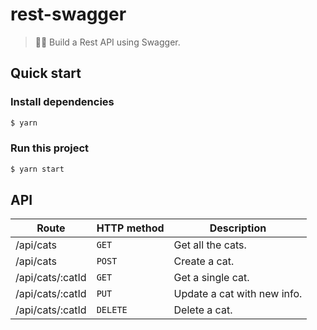 # rest-swagger

> 🚀🌳 Build a Rest API using Swagger.

## Quick start

### Install dependencies

```sh
$ yarn
```

### Run this project

```sh
$ yarn start
```

## API

| Route            | HTTP method | Description                 |
|------------------|-------------|-----------------------------|
| /api/cats        | `GET`       | Get all the cats.           |
| /api/cats        | `POST`      | Create a cat.               |
| /api/cats/:catId | `GET`       | Get a single cat.           |
| /api/cats/:catId | `PUT`       | Update a cat with new info. |
| /api/cats/:catId | `DELETE`    | Delete a cat.               |
